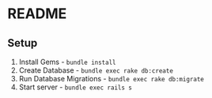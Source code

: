 # README

## Setup
1. Install Gems - `bundle install`
2. Create Database - `bundle exec rake db:create`
3. Run Database Migrations - `bundle exec rake db:migrate`
4. Start server - `bundle exec rails s`
